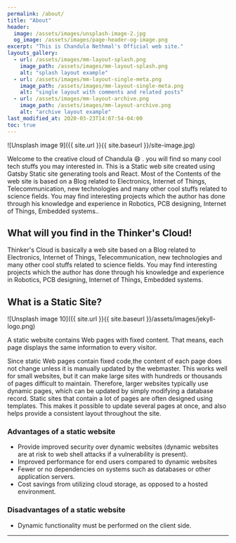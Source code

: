 ```yaml
---
permalink: /about/
title: "About"
header:
  image: /assets/images/unsplash-image-2.jpg
  og_image: /assets/images/page-header-og-image.png
excerpt: "This is Chandula Nethmal's Official web site."
layouts_gallery:
  - url: /assets/images/mm-layout-splash.png
    image_path: /assets/images/mm-layout-splash.png
    alt: "splash layout example"
  - url: /assets/images/mm-layout-single-meta.png
    image_path: /assets/images/mm-layout-single-meta.png
    alt: "single layout with comments and related posts"
  - url: /assets/images/mm-layout-archive.png
    image_path: /assets/images/mm-layout-archive.png
    alt: "archive layout example"
last_modified_at: 2020-03-23T14:07:54-04:00
toc: true
---
```

![Unsplash image 9]({{ site.url }}{{ site.baseurl }}/site-image.jpg)

Welcome to the creative cloud of Chandula :smile: . you will find so many cool tech stuffs you may interested in. This is a Static web site created using Gatsby Static site generating tools and React. Most of the Contents of the web site is based on a Blog related to Electronics, Internet of Things, Telecommunication, new technologies and many other cool stuffs related to science fields. You may find interesting projects which the author has done through his knowledge and experience in Robotics, PCB designing, Internet of Things, Embedded systems..

## What will you find in the Thinker's Cloud!

Thinker's Cloud is basically a web site based on a Blog related to Electronics, Internet of Things, Telecommunication, new technologies and many other cool stuffs related to science fields. You may find interesting projects which the author has done through his knowledge and experience in Robotics, PCB designing, Internet of Things, Embedded systems.

## What is a Static Site?
![Unsplash image 10]({{ site.url }}{{ site.baseurl }}/assets/images/jekyll-logo.png)

A static website contains Web pages with fixed content. That means, each page displays the same information to every visitor.

Since static Web pages contain fixed code,the content of each page does not change unless it is manually updated by the webmaster. This works well for small websites, but it can make large sites with hundreds or thousands of pages difficult to maintain. Therefore, larger websites typically use dynamic pages, which can be updated by simply modifying a database record. Static sites that contain a lot of pages are often designed using templates. This makes it possible to update several pages at once, and also helps provide a consistent layout throughout the site.

### Advantages of a static website

- Provide improved security over dynamic websites (dynamic websites are at risk to web shell attacks if a vulnerability is present).
- Improved performance for end users compared to dynamic websites
- Fewer or no dependencies on systems such as databases or other application servers.
- Cost savings from utilizing cloud storage, as opposed to a hosted environment.

### Disadvantages of a static website
- Dynamic functionality must be performed on the client side.

---

